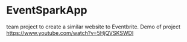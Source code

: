 # EventSparkApp

 team project to create a similar website to Eventbrite.
 Demo of project
 https://www.youtube.com/watch?v=5HjQVSKSWDI
